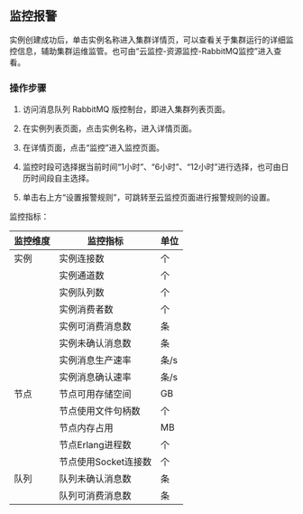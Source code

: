 ## 监控报警
实例创建成功后，单击实例名称进入集群详情页，可以查看关于集群运行的详细监控信息，辅助集群运维监管。也可由“云监控-资源监控-RabbitMQ监控”进入查看。</br>

### 操作步骤
1. 访问消息队列 RabbitMQ 版控制台，即进入集群列表页面。</br>

2. 在实例列表页面，点击实例名称，进入详情页面。</br>

3. 在详情页面，点击“监控”进入监控页面。</br>

4. 监控时段可选择据当前时间“1小时”、“6小时”、“12小时”进行选择，也可由日历时间段自主选择。</br>

5. 单击右上方“设置报警规则”，可跳转至云监控页面进行报警规则的设置。</br>

监控指标：

| 监控维度 | 监控指标             | 单位 |
| -------- | -------------------- | ---- |
| 实例     | 实例连接数           | 个   |
|          | 实例通道数           | 个   |
|          | 实例队列数           | 个   |
|          | 实例消费者数         | 个   |
|          | 实例可消费消息数     | 条   |
|          | 实例未确认消息数     | 条   |
|          | 实例消息生产速率     | 条/s |
|          | 实例消息确认速率     | 条/s |
| 节点     | 节点可用存储空间     | GB   |
|          | 节点使用文件句柄数   | 个   |
|          | 节点内存占用         | MB   |
|          | 节点Erlang进程数     | 个   |
|          | 节点使用Socket连接数 | 个   |
| 队列     | 队列未确认消息数     | 条   |
|          | 队列可消费消息数     | 条   |
